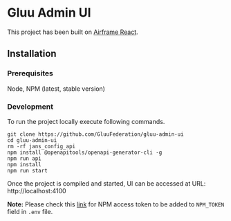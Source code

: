# Gluu Admin UI

This project has been built on [Airframe React](https://github.com/0wczar/airframe-react). 

## Installation 

### Prerequisites

Node, NPM (latest, stable version)

### Development

To run the project locally execute following commands.

```
git clone https://github.com/GluuFederation/gluu-admin-ui
cd gluu-admin-ui
rm -rf jans_config_api
npm install @openapitools/openapi-generator-cli -g
npm run api
npm install
npm run start
```

Once the project is compiled and started, UI can be accessed at URL: http://localhost:4100

**Note:** Please check this [link](https://raw.githubusercontent.com/0wczar/airframe-react/master/.npmrc) for NPM access token to be added to `NPM_TOKEN` field in `.env` file.

